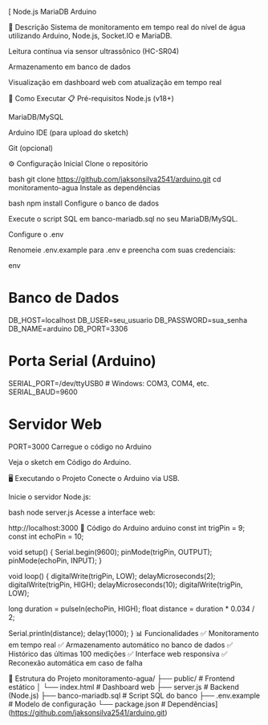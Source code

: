 [
Node.js
MariaDB
Arduino

📌 Descrição
Sistema de monitoramento em tempo real do nível de água utilizando Arduino, Node.js, Socket.IO e MariaDB.

Leitura contínua via sensor ultrassônico (HC-SR04)

Armazenamento em banco de dados

Visualização em dashboard web com atualização em tempo real

🚀 Como Executar
📋 Pré-requisitos
Node.js (v18+)

MariaDB/MySQL

Arduino IDE (para upload do sketch)

Git (opcional)

⚙️ Configuração Inicial
Clone o repositório

bash
git clone https://github.com/jaksonsilva2541/arduino.git
cd monitoramento-agua
Instale as dependências

bash
npm install
Configure o banco de dados

Execute o script SQL em banco-mariadb.sql no seu MariaDB/MySQL.

Configure o .env

Renomeie .env.example para .env e preencha com suas credenciais:

env
# Banco de Dados
DB_HOST=localhost
DB_USER=seu_usuario
DB_PASSWORD=sua_senha
DB_NAME=arduino
DB_PORT=3306

# Porta Serial (Arduino)
SERIAL_PORT=/dev/ttyUSB0  # Windows: COM3, COM4, etc.
SERIAL_BAUD=9600

# Servidor Web
PORT=3000
Carregue o código no Arduino

Veja o sketch em Código do Arduino.

🖥️ Executando o Projeto
Conecte o Arduino via USB.

Inicie o servidor Node.js:

bash
node server.js
Acesse a interface web:

http://localhost:3000
📡 Código do Arduino
arduino
const int trigPin = 9;
const int echoPin = 10;

void setup() {
  Serial.begin(9600);
  pinMode(trigPin, OUTPUT);
  pinMode(echoPin, INPUT);
}

void loop() {
  digitalWrite(trigPin, LOW);
  delayMicroseconds(2);
  digitalWrite(trigPin, HIGH);
  delayMicroseconds(10);
  digitalWrite(trigPin, LOW);
  
  long duration = pulseIn(echoPin, HIGH);
  float distance = duration * 0.034 / 2;
  
  Serial.println(distance);
  delay(1000);
}
📊 Funcionalidades
✅ Monitoramento em tempo real
✅ Armazenamento automático no banco de dados
✅ Histórico das últimas 100 medições
✅ Interface web responsiva
✅ Reconexão automática em caso de falha

📂 Estrutura do Projeto
monitoramento-agua/
├── public/            # Frontend estático
│   └── index.html     # Dashboard web
├── server.js          # Backend (Node.js)
├── banco-mariadb.sql  # Script SQL do banco
├── .env.example       # Modelo de configuração
└── package.json       # Dependências](https://github.com/jaksonsilva2541/arduino.git)

